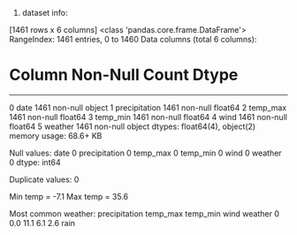 1. dataset info:

[1461 rows x 6 columns]
<class 'pandas.core.frame.DataFrame'>
RangeIndex: 1461 entries, 0 to 1460
Data columns (total 6 columns):
 #   Column         Non-Null Count  Dtype  
---  ------         --------------  -----  
 0   date           1461 non-null   object 
 1   precipitation  1461 non-null   float64
 2   temp_max       1461 non-null   float64
 3   temp_min       1461 non-null   float64
 4   wind           1461 non-null   float64
 5   weather        1461 non-null   object 
dtypes: float64(4), object(2)
memory usage: 68.6+ KB

Null values:
date             0
precipitation    0
temp_max         0
temp_min         0
wind             0
weather          0
dtype: int64

Duplicate values: 0

Min temp = -7.1
Max temp = 35.6

Most common weather: 
   precipitation  temp_max  temp_min  wind weather
0            0.0      11.1       6.1   2.6    rain


